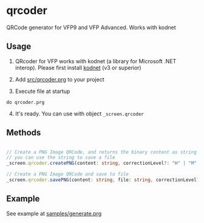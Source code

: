 # qrcoder
QRCode generator for VFP9 and VFP Advanced. Works with kodnet

## Usage

1. QRcoder for VFP works with kodnet (a library for Microsoft .NET interop). Please first install [kodnet](https://github.com/FoxShell/kodnet) (v3 or superior)

2. Add [src/qrcoder.prg](./src/qrcoder.prg) to your project

3. Execute file at startup

```harbour 
do qrcoder.prg
```

4. It's ready. You can use with object ```_screen.qrcoder```



## Methods 

```typescript 

// Create a PNG Image QRCode, and returns the binary content as string
// you can use the string to save a file 
_screen.qrcoder.createPNG(content: string, correctionLevel?: "H" | "M" | "L" | "Q") : string 

// Create a PNG Image QRCode and save to file 
_screen.qrcoder.savePNG(content: string, file: string, correctionLevel?: "H" | "M" | "L" | "Q") : void


```

## Example

See example at [samples/generate.prg](./samples/generate.prg)
